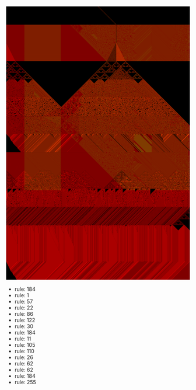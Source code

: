 ![photo](./output.png) 
 * rule: 184
* rule: 1
* rule: 57
* rule: 22
* rule: 86
* rule: 122
* rule: 30
* rule: 184
* rule: 11
* rule: 105
* rule: 110
* rule: 26
* rule: 62
* rule: 62
* rule: 184
* rule: 255
